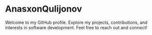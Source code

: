 # AnasxonQulijonov
Welcome to my GitHub profile. Explore my projects, contributions, and interests in software development. Feel free to reach out and connect!
